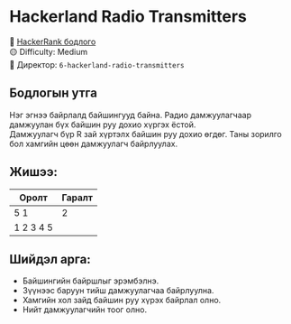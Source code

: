 # Hackerland Radio Transmitters

🔗 [HackerRank бодлого](https://www.hackerrank.com/challenges/hackerland-radio-transmitters)  
🟡 Difficulty: Medium  
📂 Директор: `6-hackerland-radio-transmitters`

## Бодлогын утга

Нэг эгнээ байрлалд байшингууд байна. Радио дамжуулагчаар дамжуулан бүх байшин руу дохио хүргэх ёстой.  
Дамжуулагч бүр R зай хүртэлх байшин руу дохио өгдөг. Таны зорилго бол хамгийн цөөн дамжуулагч байрлуулах.

## Жишээ:

| Оролт                 | Гаралт |
|-----------------------|--------|
| 5 1                   | 2      |
| 1 2 3 4 5             |        |

## Шийдэл арга:

- Байшингийн байршлыг эрэмбэлнэ.  
- Зүүнээс баруун тийш дамжуулагчаа байрлуулна.  
- Хамгийн хол зайд байшин руу хүрэх байрлал олно.  
- Нийт дамжуулагчийн тоог олно.

